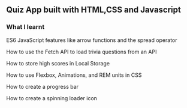 ## Quiz App built with HTML,CSS and Javascript

### What I learnt

<p>ES6 JavaScript features like arrow functions and the spread operator</p>
<p>How to use the Fetch API to load trivia questions from an API</p>
<p>How to store high scores in Local Storage</p>
<p>How to use Flexbox, Animations, and REM units in CSS</p>
<p>How to create a progress bar</p>
<p>How to create a spinning loader icon</p>

